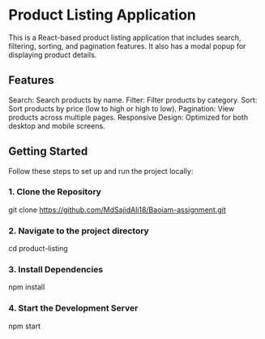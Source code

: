 # Product Listing Application

This is a React-based product listing application that includes search, filtering, sorting, and pagination features. It also has a modal popup for displaying product details.


## Features

Search: Search products by name.
Filter: Filter products by category.
Sort: Sort products by price (low to high or high to low).
Pagination: View products across multiple pages.
Responsive Design: Optimized for both desktop and mobile screens.


## Getting Started

Follow these steps to set up and run the project locally:

### 1. Clone the Repository


git clone https://github.com/MdSajidAli18/Baoiam-assignment.git 


### 2. Navigate to the project directory
cd product-listing

### 3. Install Dependencies
npm install

### 4. Start the Development Server
npm start


